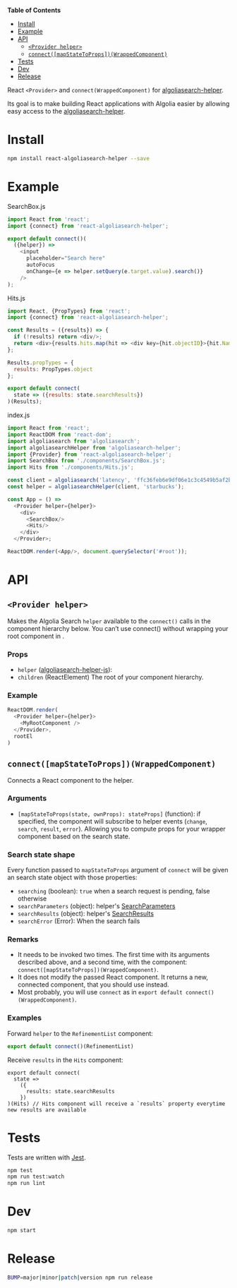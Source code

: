<!-- START doctoc generated TOC please keep comment here to allow auto update -->
<!-- DON'T EDIT THIS SECTION, INSTEAD RE-RUN doctoc TO UPDATE -->
**Table of Contents**

- [Install](#install)
- [Example](#example)
- [API](#api)
  - [`<Provider helper>`](#provider-helper)
  - [`connect([mapStateToProps])(WrappedComponent)`](#connectmapstatetopropswrappedcomponent)
- [Tests](#tests)
- [Dev](#dev)
- [Release](#release)

<!-- END doctoc generated TOC please keep comment here to allow auto update -->

React `<Provider>` and `connect(WrappedComponent)` for [algoliasearch-helper](https://community.algolia.com/algoliasearch-helper-js/).

Its goal is to make building React applications with Algolia easier by allowing easy
access to the [algoliasearch-helper](https://community.algolia.com/algoliasearch-helper-js/).

# Install

```sh
npm install react-algoliasearch-helper --save
```

# Example

SearchBox.js
```js
import React from 'react';
import {connect} from 'react-algoliasearch-helper';

export default connect()(
  ({helper}) =>
    <input
      placeholder="Search here"
      autoFocus
      onChange={e => helper.setQuery(e.target.value).search()}
    />
);
```

Hits.js
```js
import React, {PropTypes} from 'react';
import {connect} from 'react-algoliasearch-helper';

const Results = ({results}) => {
  if (!results) return <div/>;
  return <div>{results.hits.map(hit => <div key={hit.objectID}>{hit.Name}</div>)}</div>;
};

Results.propTypes = {
  results: PropTypes.object
};

export default connect(
  state => ({results: state.searchResults})
)(Results);
```

index.js
```js
import React from 'react';
import ReactDOM from 'react-dom';
import algoliasearch from 'algoliasearch';
import algoliasearchHelper from 'algoliasearch-helper';
import {Provider} from 'react-algoliasearch-helper';
import SearchBox from './components/SearchBox.js';
import Hits from './components/Hits.js';

const client = algoliasearch('latency', 'ffc36feb6e9df06e1c3c4549b5af2b31');
const helper = algoliasearchHelper(client, 'starbucks');

const App = () =>
  <Provider helper={helper}>
    <div>
      <SearchBox/>
      <Hits/>
    </div>
  </Provider>;

ReactDOM.render(<App/>, document.querySelector('#root'));
```

# API

## `<Provider helper>`

Makes the Algolia Search `helper` available to the `connect()` calls in the component hierarchy below. You can’t use connect() without wrapping your root component in <Provider>.

### Props

* `helper` ([algoliasearch-helper-js](https://github.com/algolia/algoliasearch-helper-js)):
* `children` (ReactElement) The root of your component hierarchy.

### Example

```js
ReactDOM.render(
  <Provider helper={helper}>
    <MyRootComponent />
  </Provider>,
  rootEl
)
```

## `connect([mapStateToProps])(WrappedComponent)`

Connects a React component to the helper.

### Arguments

* `[mapStateToProps(state, ownProps): stateProps]` (function): if specified, the component will subscribe to helper events (`change`, `search`, `result`, `error`). Allowing you to compute props for your wrapper component based on the search state.

### Search state shape

Every function passed to `mapStateToProps` argument of `connect` will be given an search state object with those properties:
* `searching` (boolean): `true` when a search request is pending, false otherwise
* `searchParameters` (object): helper's [SearchParameters](https://community.algolia.com/algoliasearch-helper-js/docs/SearchParameters.html)
* `searchResults` (object): helper's [SearchResults](https://community.algolia.com/algoliasearch-helper-js/docs/SearchResults.html)
* `searchError` (Error): When the search fails

### Remarks

* It needs to be invoked two times. The first time with its arguments described above, and a second time, with the component: `connect([mapStateToProps])(WrappedComponent)`.
* It does not modify the passed React component. It returns a new, connected component, that you should use instead.
* Most probably, you will use `connect` as in `export default connect()(WrappedComponent)`.

### Examples

Forward `helper` to the `RefinementList` component:
```js
export default connect()(RefinementList)
```

Receive `results` in the `Hits` component:
```
export default connect(
  state =>
    ({
      results: state.searchResults
    })
)(Hits) // Hits component will receive a `results` property everytime new results are available
```

# Tests

Tests are written with [Jest](http://facebook.github.io/jest/).

```sh
npm test
npm run test:watch
npm run lint
```

# Dev

```sh
npm start
```

# Release

```sh
BUMP=major|minor|patch|version npm run release
```
